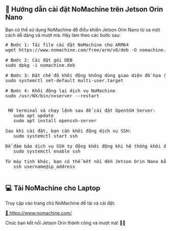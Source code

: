   <h2>🚀 Hướng dẫn cài đặt NoMachine trên Jetson Orin Nano</h2>

  <p>Bạn có thể sử dụng NoMachine để điều khiển Jetson Orin Nano từ xa một cách dễ dàng và mượt mà. Hãy làm theo các bước sau:</p>

  <pre>
# Bước 1: Tải file cài đặt NoMachine cho ARM64
wget https://www.nomachine.com/free/arm/v8/deb -O nomachine.deb

# Bước 2: Cài đặt gói DEB
sudo dpkg -i nomachine.deb

# Bước 3: Đặt chế độ khởi động không dùng giao diện đồ họa (tùy chọn)
sudo systemctl set-default multi-user.target

# Bước 4: Khởi động lại dịch vụ NoMachine
sudo /usr/NX/bin/nxserver --restart
  </pre>

  <pre> Mở terminal và chạy lệnh sau để cài đặt OpenSSH Server:
   sudo apt update
   sudo apt install openssh-server

Sau khi cài đặt, bạn cần khởi động dịch vụ SSH:
   sudo systemctl start ssh

Để đảm bảo dịch vụ SSH tự động khởi động khi hệ thống khởi động, chạy lệnh sau:
   sudo systemctl enable ssh

Từ máy tính khác, bạn có thể kết nối đến Jetson Orin Nano bằng lệnh SSH. Thay username bằng tên người dùng của bạn và ip_address bằng địa chỉ IP của Jetson Orin Nano:
   ssh username@ip_address
  </pre>

  <h2>💻 Tải NoMachine cho Laptop</h2>
  <p>Truy cập vào trang chủ NoMachine để tải và cài đặt:</p>
  <p><a href="https://www.nomachine.com/" target="_blank">🔗 https://www.nomachine.com/</a></p>

  <p>Chúc bạn kết nối Jetson Orin thành công và mượt mà! 🧠🔧</p>

